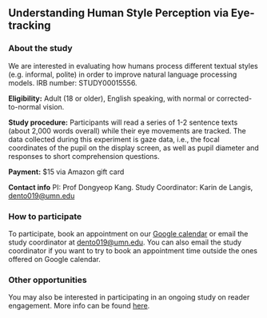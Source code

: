 ## Understanding Human Style Perception via Eye-tracking

### About the study

We are interested in evaluating how humans process different textual styles (e.g. informal, polite) in order to improve natural language processing models.
IRB number: STUDY00015556.

**Eligibility:** Adult (18 or older), English speaking, with normal or corrected-to-normal vision.

**Study procedure:** Participants will read a series of 1-2 sentence texts (about 2,000 words overall) while their eye movements are tracked. The data collected during this experiment is gaze data, i.e., the focal coordinates of the pupil on the display screen, as well as pupil diameter and responses to short comprehension questions.

**Payment:** $15 via Amazon gift card

**Contact info** PI: Prof Dongyeop Kang. Study Coordinator: Karin de Langis, dento019@umn.edu

### How to participate
To participate, book an appointment on our [Google calendar](https://calendar.google.com/calendar/appointments/schedules/AcZssZ30CgxGChj6Be182K555AdHln6tDm0Ov3lBFQ_hYmezyXc8cAes2hoy9INTtSJ7k1-P0w-QLoOg) or email the study coordinator at dento019@umn.edu. You can also email the study coordinator if you want to try to book an appointment time outside the ones offered on Google calendar.


### Other opportunities
You may also be interested in participating in an ongoing study on reader engagement. More info can be found [here](https://github.com/minnesotanlp/reader_engagement).

